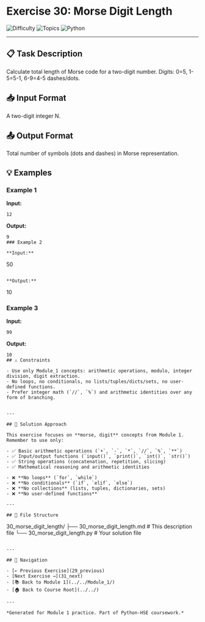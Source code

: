 # Exercise 30: Morse Digit Length

![Difficulty](https://img.shields.io/badge/Difficulty-Module%201-green)
![Topics](https://img.shields.io/badge/Topics-morse%2C%20digit-blue)
![Python](https://img.shields.io/badge/Python-Module%201%20Concepts-yellow)

---

## 📋 Task Description

Calculate total length of Morse code for a two-digit number. Digits: 0=5, 1-5=5-1, 6-9=4-5 dashes/dots.
## 📥 Input Format

A two-digit integer N.
## 📤 Output Format

Total number of symbols (dots and dashes) in Morse representation.
## 💡 Examples

### Example 1

**Input:**
```
12
```

**Output:**
```
9
### Example 2

**Input:**
```
50
```

**Output:**
```
10
### Example 3

**Input:**
```
99
```

**Output:**
```
10
## ⚠️ Constraints

- Use only Module_1 concepts: arithmetic operations, modulo, integer division, digit extraction.
- No loops, no conditionals, no lists/tuples/dicts/sets, no user-defined functions.
- Prefer integer math (`//`, `%`) and arithmetic identities over any form of branching.


---

## 🎯 Solution Approach

This exercise focuses on **morse, digit** concepts from Module 1. Remember to use only:

- ✅ Basic arithmetic operations (`+`, `-`, `*`, `//`, `%`, `**`)
- ✅ Input/output functions (`input()`, `print()`, `int()`, `str()`)
- ✅ String operations (concatenation, repetition, slicing)
- ✅ Mathematical reasoning and arithmetic identities

- ❌ **No loops** (`for`, `while`)
- ❌ **No conditionals** (`if`, `elif`, `else`)
- ❌ **No collections** (lists, tuples, dictionaries, sets)
- ❌ **No user-defined functions**

---

## 📁 File Structure
```
30_morse_digit_length/
├── 30_morse_digit_length.md     # This description file
└── 30_morse_digit_length.py     # Your solution file
```

---

## 🔗 Navigation

- [← Previous Exercise](29_previous) 
- [Next Exercise →](31_next)
- [📚 Back to Module 1](../../Module_1/)
- [🏠 Back to Course Root](../../)

---

*Generated for Module 1 practice. Part of Python-HSE coursework.*
